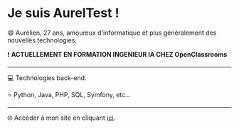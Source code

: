 # Je suis AurelTest !
😄 Aurélien, 27 ans, amoureux d'informatique et plus généralement des nouvelles technologies.

❗ **ACTUELLEMENT EN FORMATION INGENIEUR IA CHEZ OpenClassrooms**

------------
💻 Technologies back-end.

⭐ Python, Java, PHP, SQL, Symfony, etc...

------------

🌐 Accéder à mon site en cliquant [ici](http://www.aureltest.fr "ici").
